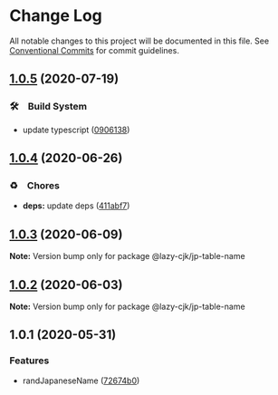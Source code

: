 # Change Log

All notable changes to this project will be documented in this file.
See [Conventional Commits](https://conventionalcommits.org) for commit guidelines.

## [1.0.5](https://github.com/bluelovers/ws-regexp/compare/@lazy-cjk/jp-table-name@1.0.4...@lazy-cjk/jp-table-name@1.0.5) (2020-07-19)


### 🛠　Build System

* update typescript ([0906138](https://github.com/bluelovers/ws-regexp/commit/09061382af8b98173cadd92adf736d744c74575d))





## [1.0.4](https://github.com/bluelovers/ws-regexp/compare/@lazy-cjk/jp-table-name@1.0.3...@lazy-cjk/jp-table-name@1.0.4) (2020-06-26)


### ♻️　Chores

* **deps:** update deps ([411abf7](https://github.com/bluelovers/ws-regexp/commit/411abf7f7785e2692d74808bd8f17597dc0a97c6))





## [1.0.3](https://github.com/bluelovers/ws-regexp/compare/@lazy-cjk/jp-table-name@1.0.2...@lazy-cjk/jp-table-name@1.0.3) (2020-06-09)

**Note:** Version bump only for package @lazy-cjk/jp-table-name





## [1.0.2](https://github.com/bluelovers/ws-regexp/compare/@lazy-cjk/jp-table-name@1.0.1...@lazy-cjk/jp-table-name@1.0.2) (2020-06-03)

**Note:** Version bump only for package @lazy-cjk/jp-table-name





## 1.0.1 (2020-05-31)


### Features

* randJapaneseName ([72674b0](https://github.com/bluelovers/ws-regexp/commit/72674b05e12f3363dc8db9854767ae032f22e212))
